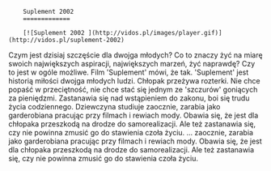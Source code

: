
        Suplement 2002 
        =============
        
        [![Suplement 2002 ](http://vidos.pl/images/player.gif)](http://vidos.pl/suplement-2002)
        
        
 Czym jest dzisiaj szczęście dla dwojga młodych? Co to znaczy żyć na miarę swoich największych aspiracji, największych marzeń, żyć naprawdę? Czy to jest w ogóle możliwe. Film 'Suplement' mówi, że tak. 'Suplement' jest historią miłości dwojga młodych ludzi. Chłopak przeżywa rozterki. Nie chce popaść w przeciętność, nie chce stać się jednym ze 'szczurów' goniących za pieniędzmi. Zastanawia się nad wstąpieniem do zakonu, boi się trudu życia codziennego. Dziewczyna studiuje zaocznie, zarabia jako garderobiana pracując przy filmach i rewiach mody. Obawia się, że jest dla chłopaka przeszkodą na drodze do samorealizacji. Ale też zastanawia się, czy nie powinna zmusić go do stawienia czoła życiu.   ... zaocznie, zarabia jako garderobiana pracując przy filmach i rewiach mody. Obawia się, że jest dla chłopaka przeszkodą na drodze do samorealizacji. Ale też zastanawia się, czy nie powinna zmusić go do stawienia czoła życiu.
    